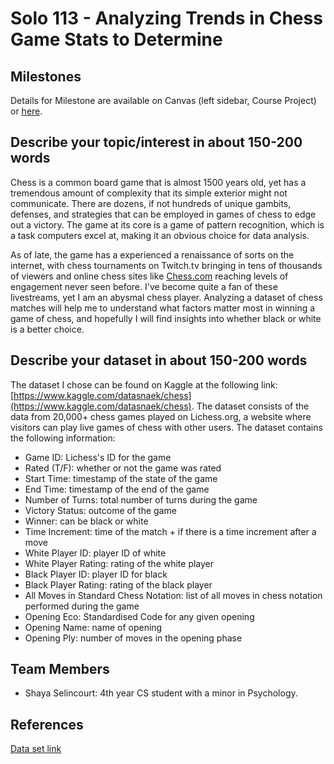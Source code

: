 # Solo 113 - Analyzing Trends in Chess Game Stats to Determine

## Milestones

Details for Milestone are available on Canvas (left sidebar, Course Project) or [here](https://firas.moosvi.com/courses/data301/project/milestone01.html).

## Describe your topic/interest in about 150-200 words

Chess is a common board game that is almost 1500 years old, yet has a tremendous amount of complexity that its simple exterior might not communicate. There are dozens, if not hundreds of unique gambits, defenses, and strategies that can be employed in games of chess to edge out a victory. The game at its core is a game of pattern recognition, which is a task computers excel at, making it an obvious choice for data analysis. 

As of late, the game has a experienced a renaissance of sorts on the internet, with chess tournaments on Twitch.tv bringing in tens of thousands of viewers and online chess sites like [Chess.com](https://chess.com) reaching levels of engagement never seen before. I've become quite a fan of these livestreams, yet I am an abysmal chess player. Analyzing a dataset of chess matches will help me to understand what factors matter most in winning a game of chess, and hopefully I will find insights into whether black or white is a better choice. 

## Describe your dataset in about 150-200 words

The dataset I chose can be found on Kaggle at the following link: [https://www.kaggle.com/datasnaek/chess](https://www.kaggle.com/datasnaek/chess). The dataset consists of the data from 20,000+ chess games played on Lichess.org, a website where visitors can play live games of chess with other users. The dataset contains the following information:
- Game ID: Lichess's ID for the game
- Rated (T/F): whether or not the game was rated 
- Start Time: timestamp of the state of the game
- End Time: timestamp of the end of the game
- Number of Turns: total number of turns during the game
- Victory Status: outcome of the game 
- Winner: can be black or white
- Time Increment: time of the match + if there is a time increment after a move
- White Player ID: player ID of white
- White Player Rating: rating of the white player
- Black Player ID: player ID for black
- Black Player Rating: rating of the black player
- All Moves in Standard Chess Notation: list of all moves in chess notation performed during the game
- Opening Eco: Standardised Code for any given opening 
- Opening Name: name of opening
- Opening Ply: number of moves in the opening phase

## Team Members

- Shaya Selincourt: 4th year CS student with a minor in Psychology.

## References

[Data set link](https://www.kaggle.com/datasnaek/chess)

